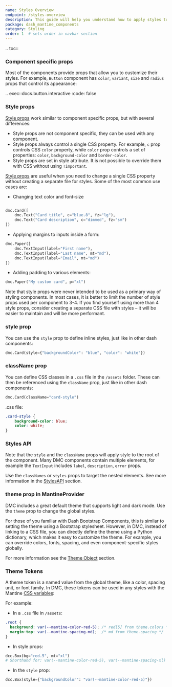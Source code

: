 ```yaml
---
name: Styles Overview
endpoint: /styles-overview
description: This guide will help you understand how to apply styles to Dash Mantine components.
package: dash_mantine_components
category: Styling
order: 1  # sets order in navbar section
---
```


.. toc::



### Component specific props
Most of the components provide props that allow you to customize their styles. For example, `Button` component has
`color`, `variant`, `size` and `radius` props that control its appearance:


.. exec::docs.button.interactive
    :code: false


### Style props

[Style props](/style-props) work similar to component specific props, but with several differences:

- Style props are not component specific, they can be used with any component.
- Style props always control a single CSS property. For example, `c` prop controls CSS `color` property, while `color` prop controls a set of properties: `color`, `background-color` and `border-color`.
- Style props are set in style attribute. It is not possible to override them with CSS without using `!important`.

[Style props](/style-props) are useful when you need to change a single CSS property without creating a separate file for styles. Some of the most common use cases are:


- Changing text color and font-size

```python

dmc.Card([
    dmc.Text("Card title", c="blue.8", fz="lg"),
    dmc.Text("Card description", c="dimmed", fz="sm")
])
```

- Applying margins to inputs inside a form:

```python
dmc.Paper([
    dmc.TextInput(label="First name"),
    dmc.TextInput(label="Last name", mt="md"),
    dmc.TextInput(label="Email", mt="md")    
])
```

- Adding padding to various elements:

```python
dmc.Paper("My custom card", p="xl")
```

Note that style props were never intended to be used as a primary way of styling components. In most cases, it is better
to limit the number of style props used per component to 3-4. If you find yourself using more than 4 style props, 
consider creating a separate CSS file with styles – it will be easier to maintain and will be more performant.


### style prop

You can use the `style` prop to define inline styles, just like in other dash components:
```python
dmc.Card(style={"backgroundColor": "blue", "color": "white"})
```

### className prop
You can define CSS classes in a `.css` file in the `/assets` folder. These can then be referenced using the `className` prop, just like in other dash components:

```python 
dmc.Card(className="card-style")
```

.css file:
```css
.card-style {
    background-color: blue;
    color: white;
}
```

### Styles API

Note that the `style` and the `className` props will apply style to the root of the component.  Many DMC components contain
multiple elements, for example the `TextInput` includes `label`, `description`, `error` props.  

Use the `classNames` or `styles` props to target the nested elements.  See more information in the [StylesAPI](/styles-api) section.

### theme prop in MantineProvider

DMC includes a great default theme that supports light and dark mode. Use the `theme` prop to change the global styles.

For those of you familiar with Dash Bootstrap Components, this is similar to setting the theme using a Bootstrap
stylesheet. However, in DMC, instead of linking to a  CSS file, you can directly define the theme using a Python
dictionary, which makes it easy to customize the theme. For example, you can  override colors, fonts, spacing,
and even component-specific styles globally.

For more information see the [Theme Object](/theme-object) section.


###  Theme Tokens

A theme token is a named value from the global theme, like a color, spacing unit, or font family. In DMC, these tokens
can be used in any styles with the Mantine [CSS variables](/css-variables):

For example:

 - In a `.css` file in `/assets`:

```css
.root {
  background: var(--mantine-color-red-5); /* red[5] from theme.colors */
  margin-top: var(--mantine-spacing-md);  /* md from theme.spacing */
}
```

-  In style props:
```python
dcc.Box(bg="red.5", mt="xl")
# Shorthand for: var(--mantine-color-red-5), var(--mantine-spacing-xl)
```

- In the `style` prop:
```python
dcc.Box(style={"backgroundColor": "var(--mantine-color-red-5)"})

```

